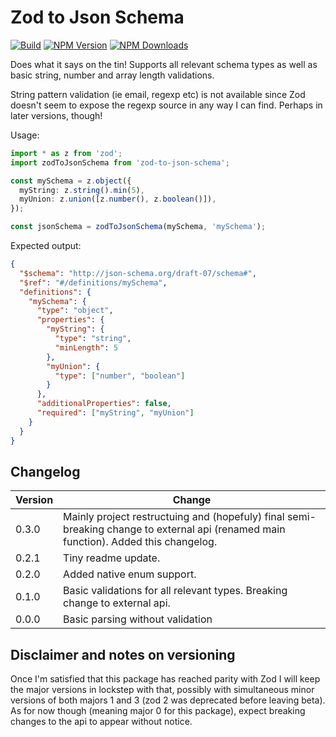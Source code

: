 # Zod to Json Schema

[![Build](https://img.shields.io/github/workflow/status/stefanterdell/zod-to-json-schema/Tests)](https://github.com/StefanTerdell/zod-to-json-schema)
[![NPM Version](https://img.shields.io/npm/v/zod-to-json-schema.svg)](https://npmjs.org/package/zod-to-json-schema)
[![NPM Downloads](https://img.shields.io/npm/dw/zod-to-json-schema.svg)](https://npmjs.org/package/zod-to-json-schema)

Does what it says on the tin! Supports all relevant schema types as well as basic string, number and array length validations.

String pattern validation (ie email, regexp etc) is not available since Zod doesn't seem to expose the regexp source in any way I can find. Perhaps in later versions, though!

Usage:

```typescript
import * as z from 'zod';
import zodToJsonSchema from 'zod-to-json-schema';

const mySchema = z.object({
  myString: z.string().min(5),
  myUnion: z.union([z.number(), z.boolean()]),
});

const jsonSchema = zodToJsonSchema(mySchema, 'mySchema');
```

Expected output:

```json
{
  "$schema": "http://json-schema.org/draft-07/schema#",
  "$ref": "#/definitions/mySchema",
  "definitions": {
    "mySchema": {
      "type": "object",
      "properties": {
        "myString": {
          "type": "string",
          "minLength": 5
        },
        "myUnion": {
          "type": ["number", "boolean"]
        }
      },
      "additionalProperties": false,
      "required": ["myString", "myUnion"]
    }
  }
}
```

## Changelog

| Version | Change                                                                                                                               |
| ------- | ------------------------------------------------------------------------------------------------------------------------------------ |
| 0.3.0   | Mainly project restructuing and (hopefuly) final semi-breaking change to external api (renamed main function). Added this changelog. |
| 0.2.1   | Tiny readme update.                                                                                                                  |
| 0.2.0   | Added native enum support.                                                                                                           |
| 0.1.0   | Basic validations for all relevant types. Breaking change to external api.                                                           |
| 0.0.0   | Basic parsing without validation                                                                                                     |

## Disclaimer and notes on versioning

Once I'm satisfied that this package has reached parity with Zod I will keep the major versions in lockstep with that, possibly with simultaneous minor versions of both majors 1 and 3 (zod 2 was deprecated before leaving beta). As for now though (meaning major 0 for this package), expect breaking changes to the api to appear without notice.
